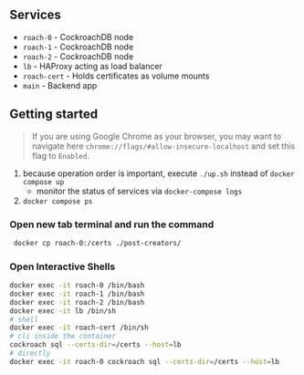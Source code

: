 ## Services

* `roach-0` - CockroachDB node
* `roach-1` - CockroachDB node
* `roach-2` - CockroachDB node
* `lb` - HAProxy acting as load balancer
* `roach-cert` - Holds certificates as volume mounts
* `main` - Backend app

## Getting started

> If you are using Google Chrome as your browser, you may want to navigate
> here `chrome://flags/#allow-insecure-localhost` and set this flag to `Enabled`.

1) because operation order is important, execute `./up.sh` instead of `docker compose up`
    - monitor the status of services via `docker-compose logs`
2) `docker compose ps`

### Open new tab terminal and run the command

```bash
 docker cp roach-0:/certs ./post-creators/
```

### Open Interactive Shells

```bash
docker exec -it roach-0 /bin/bash
docker exec -it roach-1 /bin/bash
docker exec -it roach-2 /bin/bash
docker exec -it lb /bin/sh
# shell
docker exec -it roach-cert /bin/sh
# cli inside the container
cockroach sql --certs-dir=/certs --host=lb
# directly
docker exec -it roach-0 cockroach sql --certs-dir=/certs --host=lb
```
